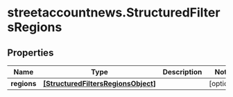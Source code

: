 # streetaccountnews.StructuredFiltersRegions

## Properties

Name | Type | Description | Notes
------------ | ------------- | ------------- | -------------
**regions** | [**[StructuredFiltersRegionsObject]**](StructuredFiltersRegionsObject.md) |  | [optional] 


